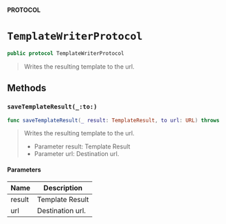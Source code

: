 **PROTOCOL**

# `TemplateWriterProtocol`

```swift
public protocol TemplateWriterProtocol
```

> Writes the resulting template to the url.

## Methods
### `saveTemplateResult(_:to:)`

```swift
func saveTemplateResult(_ result: TemplateResult, to url: URL) throws
```

> Writes the resulting template to the url.
>  - Parameter result: Template Result
>  - Parameter url: Destination url.

#### Parameters

| Name | Description |
| ---- | ----------- |
| result | Template Result |
| url | Destination url. |